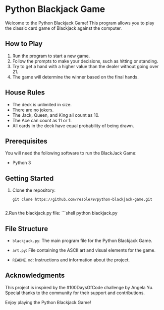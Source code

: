 # Python Blackjack Game

Welcome to the Python Blackjack Game! This program allows you to play the classic card game of Blackjack against the computer.

## How to Play

1. Run the program to start a new game.
2. Follow the prompts to make your decisions, such as hitting or standing.
3. Try to get a hand with a higher value than the dealer without going over 21.
4. The game will determine the winner based on the final hands.

## House Rules

- The deck is unlimited in size.
- There are no jokers.
- The Jack, Queen, and King all count as 10.
- The Ace can count as 11 or 1.
- All cards in the deck have equal probability of being drawn.

##  Prerequisites
You will need the following software to run the BlackJack Game:

- Python 3

## Getting Started

1. Clone the repository:
   ```shell
   git clone https://github.com/resole79/python-blackjack-game.git


2.Run the blackjack.py file:
        ```shell
         python blackjack.py

## File Structure

- `blackjack.py`: The main program file for the Python Blackjack Game.

- `art.py`: File containing the ASCII art and visual elements for the game.

- `README.md`: Instructions and information about the project.

## Acknowledgments

This project is inspired by the #100DaysOfCode challenge by Angela Yu. Special thanks to the community for their support and contributions.

Enjoy playing the Python Blackjack Game!




